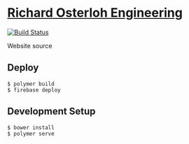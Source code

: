 # [Richard Osterloh Engineering](http://roengineering.tech)

[![Build Status](https://travis-ci.org/RichardOsterlohEngineering/roengineering.svg?branch=master)](https://travis-ci.org/RichardOsterlohEngineering/roengineering)

Website source

## Deploy
```
$ polymer build
$ firebase deploy
```

## Development Setup
```
$ bower install
$ polymer serve
```
